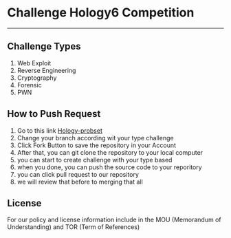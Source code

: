 # **Challenge Hology6 Competition**
  
---
  
## Challenge Types
  
1. Web Exploit
2. Reverse Engineering
3. Cryptography
4. Forensic
5. PWN
  
## How to Push Request
  
1. Go to this link [Hology-probset](https://github.com/hoology6/probset-hology6.git)
2. Change your branch according wit your type challenge
3. Click Fork Button to save the repository in your Account
4. After that, you can git clone the repository to your local computer
5. you can start to create challenge with your type based
6. when you done, you can push the source code to your reporitory
7. you can click pull request to our repository
8. we will review that before to merging that all
  

## License
  
For our policy and license information include in the MOU (Memorandum of Understanding) and TOR (Term of References)
